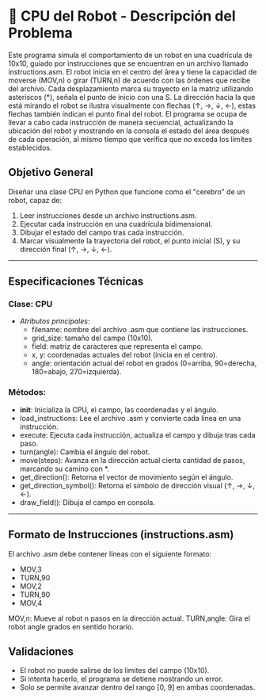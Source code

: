# 🧠 CPU del Robot - Descripción del Problema
Este programa simula el comportamiento de un robot en una cuadrícula de 10x10, guiado por instrucciones que se encuentran en un archivo llamado instructions.asm. El robot inicia en el centro del área y tiene la capacidad de moverse (MOV,n) o girar (TURN,n) de acuerdo con las órdenes que recibe del archivo. Cada desplazamiento marca su trayecto en la matriz utilizando asteriscos (*), señala el punto de inicio con una S. La dirección hacia la que está mirando el robot se ilustra visualmente con flechas (↑, →, ↓, ←), estas flechas también indican el punto final del robot. El programa se ocupa de llevar a cabo cada instrucción de manera secuencial, actualizando la ubicación del robot y mostrando en la consola el estado del área después de cada operación, al mismo tiempo que verifica que no exceda los límites establecidos.

## Objetivo General

Diseñar una clase CPU en Python que funcione como el "cerebro" de un robot, capaz de:

1. Leer instrucciones desde un archivo instructions.asm.
2. Ejecutar cada instrucción en una cuadrícula bidimensional.
3. Dibujar el estado del campo tras cada instrucción.
4. Marcar visualmente la trayectoria del robot, el punto inicial (S), y su dirección final (↑, →, ↓, ←).

---

## Especificaciones Técnicas

### Clase: CPU

- *Atributos principales*:
  - filename: nombre del archivo .asm que contiene las instrucciones.
  - grid_size: tamaño del campo (10x10).
  - field: matriz de caracteres que representa el campo.
  - x, y: coordenadas actuales del robot (inicia en el centro).
  - angle: orientación actual del robot en grados (0=arriba, 90=derecha, 180=abajo, 270=izquierda).

### Métodos:

- __init__: Inicializa la CPU, el campo, las coordenadas y el ángulo.
- load_instructions: Lee el archivo .asm y convierte cada línea en una instrucción.
- execute: Ejecuta cada instrucción, actualiza el campo y dibuja tras cada paso.
- turn(angle): Cambia el ángulo del robot.
- move(steps): Avanza en la dirección actual cierta cantidad de pasos, marcando su camino con *.
- get_direction(): Retorna el vector de movimiento según el ángulo.
- get_direction_symbol(): Retorna el símbolo de dirección visual (↑, →, ↓, ←).
- draw_field(): Dibuja el campo en consola.

---

## Formato de Instrucciones (instructions.asm)

El archivo .asm debe contener líneas con el siguiente formato:
- MOV,3
- TURN,90
- MOV,2
- TURN,90
- MOV,4

MOV,n: Mueve al robot n pasos en la dirección actual.
TURN,angle: Gira el robot angle grados en sentido horario.

## Validaciones
- El robot no puede salirse de los límites del campo (10x10).
- Si intenta hacerlo, el programa se detiene mostrando un error.
- Solo se permite avanzar dentro del rango [0, 9] en ambas coordenadas.